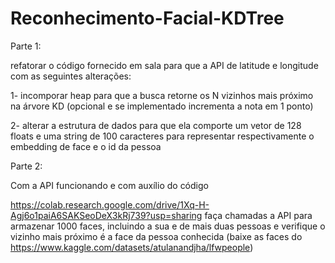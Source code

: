 # Reconhecimento-Facial-KDTree

Parte 1:

refatorar o código fornecido em sala para que a API de latitude e longitude com as seguintes alterações:

1- incomporar heap para que a busca retorne os N vizinhos mais próximo na árvore KD (opcional e se implementado incrementa a nota em 1 ponto)

2- alterar a estrutura de dados para que ela comporte um vetor de 128 floats  e uma string de 100 caracteres para representar respectivamente o embedding de face e o id da pessoa

Parte 2:

Com a API funcionando  e com auxílio do código   

https://colab.research.google.com/drive/1Xq-H-Agj6o1paiA6SAKSeoDeX3kRj739?usp=sharing
faça chamadas a API para armazenar 1000 faces, incluindo a sua e de mais duas pessoas e verifique o vizinho mais próximo é a face da pessoa conhecida (baixe as faces do https://www.kaggle.com/datasets/atulanandjha/lfwpeople)
